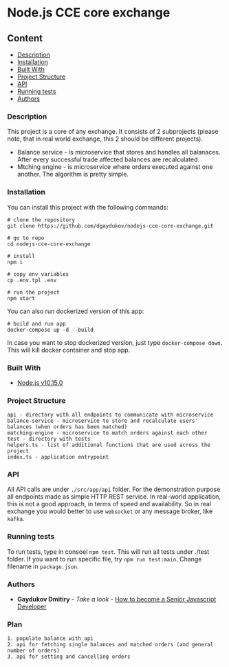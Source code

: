 # Node.js CCE core exchange

## Content
* [Description](#description)
* [Installation](#installation)
* [Built With](#built-with)
* [Project Structure](#project-structure)
* [API](#api)
* [Running tests](#running-tests)
* [Authors](#authors)

### Description

This project is a core of any exchange. It consists of 2 subprojects (please note, that in real world exchange, this 2 should be different projects).
* Balance service - is microservice that stores and handles all balanaces. After every successful trade affected balances are recalculated.
* Mtching engine - is microservice where orders executed against one another. The algorithm is pretty simple. 


### Installation

You can install this project with the following commands:
```shell
# clone the repository
git clone https://github.com/dgaydukov/nodejs-cce-core-exchange.git

# go to repo
cd nodejs-cce-core-exchange

# install
npm i

# copy env variables
cp .env.tpl .env

# run the project
npm start
```

You can also run dockerized version of this app:
```shell
# build and run app
docker-compose up -d --build
```

In case you want to stop dockerized version, just type `docker-compose down`. This will kill docker container and stop app.


### Built With

* [Node.js v10.15.0](https://nodejs.org/fr/blog/release/v10.15.0/)




### Project Structure
```
api - directory with all endpoints to communicate with microservice
balance-service - microservice to store and recalculate users' balances (when orders has been matched)
matching-engine - microservice to match orders against each other
test - directory with tests
helpers.ts - list of additional functions that are used across the project
index.ts - application entrypoint
```

### API

All API calls are under `./src/app/api` folder. For the demonstration purpose all endpoints made as simple HTTP REST service. In real-world application, this is not a good approach, in terms of speed and availability. So in real exchange you would better to use `websocket` or any message broker, like `kafka`.

### Running tests
To run tests, type in consoel `npm test`. This will run all tests under ./test folder. If you want to run specific file, try `npm run test:main`. Change filename in `package.json`.


### Authors

* **Gaydukov Dmitiry** - *Take a look* - [How to become a Senior Javascript Developer](https://github.com/dgaydukov/how-to-become-a-senior-js-developer)


### Plan
```
1. populate balance with api
2. api for fetching single balances and matched orders (and general number of orders)
3. api for setting and cancelling orders
```